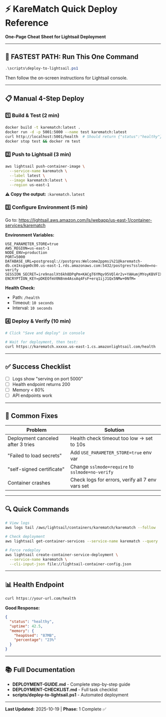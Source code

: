 # ⚡ KareMatch Quick Deploy Reference

**One-Page Cheat Sheet for Lightsail Deployment**

---

## 🚀 **FASTEST PATH: Run This One Command**

```powershell
.\scripts\deploy-to-lightsail.ps1
```

Then follow the on-screen instructions for Lightsail console.

---

## 📋 **Manual 4-Step Deploy**

### 1️⃣ Build & Test (2 min)
```bash
docker build -t karematch:latest .
docker run -d -p 5001:5000 --name test karematch:latest
curl http://localhost:5001/health  # Should return {"status":"healthy"}
docker stop test && docker rm test
```

### 2️⃣ Push to Lightsail (3 min)
```bash
aws lightsail push-container-image \
  --service-name karematch \
  --label latest \
  --image karematch:latest \
  --region us-east-1
```
**⚠️ Copy the output:** `:karematch.latest`

### 3️⃣ Configure Environment (5 min)

Go to: https://lightsail.aws.amazon.com/ls/webapp/us-east-1/container-services/karematch

**Environment Variables:**
```
USE_PARAMETER_STORE=true
AWS_REGION=us-east-1
NODE_ENV=production
PORT=5000
DATABASE_URL=postgresql://postgres:Welcome2ppmsi%21@karematch-db.cm1ksgqm0c00.us-east-1.rds.amazonaws.com:5432/postgres?sslmode=no-verify
SESSION_SECRET=ire9naslXt6kh8DPqPm+KACgT6YMqv95VQl4r2v+YAHumjMYoyKBVFIXbDyOSDXg
ENCRYPTION_KEY=pDKEOfmV0N8nm4AsxAq4FsF+erq1ijJ1Qx5NMw+0NfM=
```

**Health Check:**
- Path: `/health`
- Timeout: `10 seconds`
- Interval: `10 seconds`

### 4️⃣ Deploy & Verify (10 min)
```bash
# Click "Save and deploy" in console

# Wait for deployment, then test:
curl https://karematch.xxxxx.us-east-1.cs.amazonlightsail.com/health
```

---

## ✅ **Success Checklist**

- [ ] Logs show "serving on port 5000"
- [ ] Health endpoint returns 200
- [ ] Memory < 80%
- [ ] API endpoints work

---

## 🚨 **Common Fixes**

| Problem | Solution |
|---------|----------|
| Deployment canceled after 3 tries | Health check timeout too low → set to 10s |
| "Failed to load secrets" | Add `USE_PARAMETER_STORE=true` env var |
| "self-signed certificate" | Change `sslmode=require` to `sslmode=no-verify` |
| Container crashes | Check logs for errors, verify all 7 env vars set |

---

## 🔍 **Quick Commands**

```bash
# View logs
aws logs tail /aws/lightsail/containers/karematch/karematch --follow

# Check deployment
aws lightsail get-container-services --service-name karematch --query 'containerServices[0].state'

# Force redeploy
aws lightsail create-container-service-deployment \
  --service-name karematch \
  --cli-input-json file://lightsail-container-config.json
```

---

## 📊 **Health Endpoint**

```bash
curl https://your-url.com/health
```

**Good Response:**
```json
{
  "status": "healthy",
  "uptime": 42.5,
  "memory": {
    "heapUsed": "87MB",
    "percentage": "23%"
  }
}
```

---

## 📚 **Full Documentation**

- **DEPLOYMENT-GUIDE.md** - Complete step-by-step guide
- **DEPLOYMENT-CHECKLIST.md** - Full task checklist
- **scripts/deploy-to-lightsail.ps1** - Automated deployment

---

**Last Updated:** 2025-10-19 | **Phase:** 1 Complete ✅
